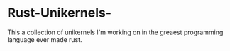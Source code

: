 # Rust-Unikernels-
This a collection of unikernels I'm working on in the greaest programming language ever made rust.
